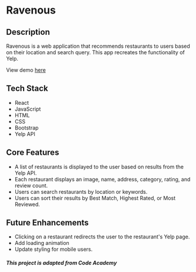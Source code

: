 # Ravenous

## Description
Ravenous is a web application that recommends restaurants to users based on their location and search query. This app recreates the functionality of Yelp. 

View demo [here](https://calaisg-ravenous.netlify.app/)

## Tech Stack
* React
* JavaScript
* HTML
* CSS
* Bootstrap
* Yelp API

## Core Features
* A list of restaurants is displayed to the user based on results from the Yelp API.
* Each restaurant displays an image, name, address, category, rating, and review count.
* Users can search restaurants by location or keywords.
* Users can sort their results by Best Match, Highest Rated, or Most Reviewed.

## Future Enhancements 
* Clicking on a restaurant redirects the user to the restaurant's Yelp page.
* Add loading animation
* Update styling for mobile users.

##### This project is adapted from Code Academy

